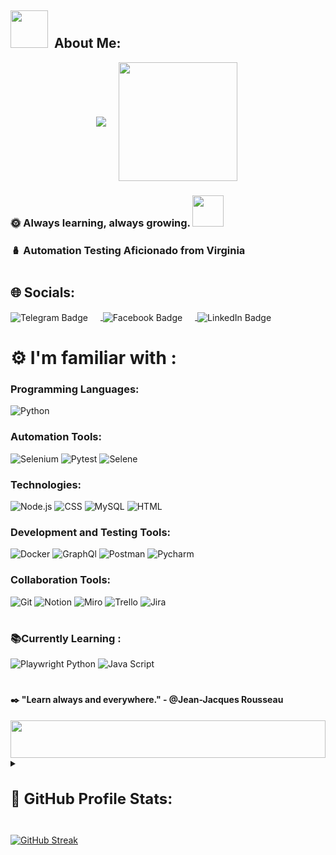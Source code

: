 ## <img src="https://media3.giphy.com/media/v1.Y2lkPTc5MGI3NjExMDNuZWtvaTluYnI4b2JzYTd2bHB0Ym1zNmp1Mmc4a2tsazNwNHdscyZlcD12MV9pbnRlcm5hbF9naWZfYnlfaWQmY3Q9cw/I0ipgtViVaweZrKcOi/giphy.gif" width="60" height="60"> &nbsp;About Me:

<div align="center" style="margin-bottom: 20px;">
    <div style="display: flex; align-items: center; justify-content: center;">
        <div style="text-align: center;">
            <img src="https://readme-typing-svg.demolab.com?font=Fira+Code&pause=1000&color=3DF7A5&center=true&vCenter=true&random=false&width=438&height=52&lines=Hello%2C+I'm+Katya.+Welcome!" style="display:inline-block;vertical-align:middle;">  
        </div>
        <div style="margin-left: 20px;">
            <img src="https://media4.giphy.com/media/v1.Y2lkPTc5MGI3NjExZHVob3B1MDZhdXR3N3kwMDhkdTB2Nmg4ZmJ6c3Yzcno2Y2JhN3JoeiZlcD12MV9pbnRlcm5hbF9naWZfYnlfaWQmY3Q9cw/oCoDOqw7AfDFlFuCfq/giphy.gif" width="190" height="190" style="display:inline-block;vertical-align:middle;">&nbsp;    
        </div>
    </div>
</div>


### 🌞 Always learning, always growing.  <img src="https://media1.giphy.com/media/v1.Y2lkPTc5MGI3NjExajZlMDdnbnA2eGUzb3c3NXM5eDl5MjE2NGd4bDJkaGtwaTZzcm94cCZlcD12MV9pbnRlcm5hbF9naWZfYnlfaWQmY3Q9cw/xDKZ3h77cwDAka4tTl/giphy.gif" width="50" height="50">&nbsp;
### &#129670; Automation Testing Aficionado from Virginia 
<h1></h1>

## 🌐 Socials:  
<a href="https://web.telegram.org/kw/">
<img src="https://img.shields.io/badge/Facebook-b72e33?logo=facebook&logoColor=white" alt="Telegram Badge" style="display: inline-block; vertical-align: middle; margin-right: 20px;">
</a> 
<a href="https://web.telegram.org/kw/">
<img src="https://img.shields.io/badge/Telegram-00ffff?logo=telegram&logoColor=white" alt="Facebook Badge" style="display: inline-block; vertical-align: middle; margin-right: 20px;">
</a> 
<a href="https://www.linkedin.com/in/katerina-myshov-a18638215/">
<img src="https://img.shields.io/badge/LinkedIn-8d8d8d?logo=Linkedin&logoColor=white" alt="LinkedIn Badge" style="display: inline-block; vertical-align: middle;">
</a>


# ⚙️ I'm familiar with : 

### Programming Languages:
![Python](https://custom-icon-badges.demolab.com/badge/-Python-000080?style=for-the-badge&logo=Python&logoColor=white)
![]()

### Automation Tools:  
![Selenium](https://custom-icon-badges.demolab.com/badge/-Selenium-339933?style=for-the-badge&logo=Selenium&logoColor=white)
![Pytest](https://custom-icon-badges.demolab.com/badge/-pytest-e32636?style=for-the-badge&logo=Pytest&logoColor=white)
![Selene](https://custom-icon-badges.demolab.com/badge/-Selene-ffcc99?style=for-the-badge&logo=Selene&logoColor=white)

### Technologies:
![Node.js](https://custom-icon-badges.demolab.com/badge/-Node.js-821e3b?style=for-the-badge&logo=node.js&logoColor=white)
![CSS](https://custom-icon-badges.demolab.com/badge/-CSS-8df1d4?style=for-the-badge&logo=CSS&logoColor=white)
![MySQL](https://custom-icon-badges.demolab.com/badge/-MySQL-db7093?style=for-the-badge&logo=MySQL&logoColor=black)
![HTML](https://custom-icon-badges.demolab.com/badge/-HTML-404040?style=for-the-badge&logo=HTML&logoColor=white)

### Development and Testing Tools:
![Docker](https://custom-icon-badges.demolab.com/badge/-Docker-008080?style=for-the-badge&logo=Docker&logoColor=white)
![GraphQl](https://custom-icon-badges.demolab.com/badge/-GraphQl-cfb53b?style=for-the-badge&logo=GraohQl&logoColor=white)
![Postman](https://custom-icon-badges.demolab.com/badge/-Postman-800080?style=for-the-badge&logo=Postman&logoColor=white)
![Pycharm](https://custom-icon-badges.demolab.com/badge/-Pycharm-cd5c5c?style=for-the-badge&logo=Pycharm&logoColor=white)

### Collaboration Tools: 
![Git](https://custom-icon-badges.demolab.com/badge/-Git-4f7942?style=for-the-badge&logo=Git&logoColor=white)
![Notion](https://custom-icon-badges.demolab.com/badge/-Notion-4682b4?style=for-the-badge&logo=Notion&logoColor=white)
![Miro](https://custom-icon-badges.demolab.com/badge/-Miro-ed9121?style=for-the-badge&logo=Miro&logoColor=white)
![Trello](https://custom-icon-badges.demolab.com/badge/-Trello-f984e5?style=for-the-badge&logo=Trello&logoColor=white)
![Jira](https://custom-icon-badges.demolab.com/badge/-Jira-007ba7?style=for-the-badge&logo=Jira&logoColor=white)

<h1></h1>

### 📚Currently Learning : 
![Playwright Python](https://custom-icon-badges.demolab.com/badge/-Playwright-7ba05b?style=for-the-badge&logo=Playwright&logoColor=white)
![Java Script](https://custom-icon-badges.demolab.com/badge/-JavaScript-800000?style=for-the-badge&logo=JavaScript&logoColor=white)
<h1></h1>

#### :black_nib: "Learn always and everywhere." - @Jean-Jacques Rousseau
<img src="https://i.imgur.com/dBaSKWF.gif" height="60" width="100%">     
<details style="padding-bottom: 10px;">
  <summary> 
    <h2 style="font-size: 24px;">📎 GitHub Profile Stats:</h2> 
  </summary>
 <a href="https://github.com/KatyaMy/github-readme-stats"><img align="center" src="https://github-readme-stats.vercel.app/api?username=KatyaMy&show_icons=true&include_all_commits=true&theme=darcula&hide_border=true" alt="KatyaMy's github stats" /></a>
<a href="https://github.com/KatyaMy/github-readme-stats"><img align="center" src="https://github-readme-stats.vercel.app/api/top-langs/?username=KatyaMy&layout=compact&theme=darcula&hide_border=true" /></a>
</details>
<div align='left'>
  
 [![GitHub Streak](https://streak-stats.demolab.com?user=KatyaMy&theme=tokyonight-duo)](https://git.io/streak-stats)
 
 <img src="https://komarev.com/ghpvc/?username=KatyaMy&style=flat-square&color=yellow" alt=""/>
</div>
